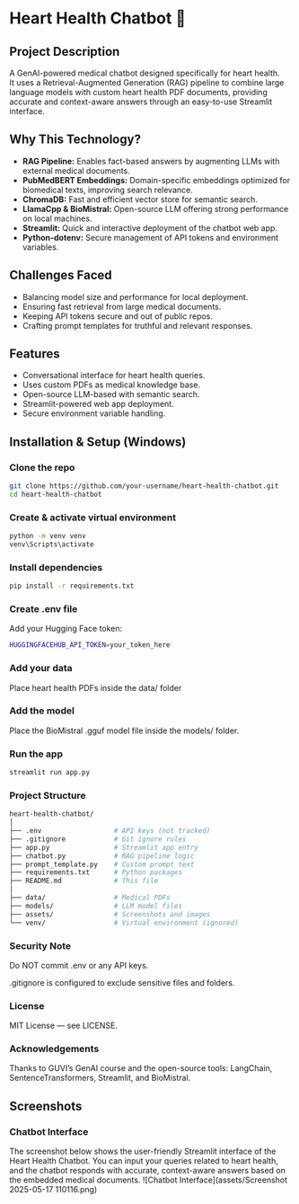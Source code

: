 # Heart Health Chatbot 💓

## Project Description
A GenAI-powered medical chatbot designed specifically for heart health.  
It uses a Retrieval-Augmented Generation (RAG) pipeline to combine large language models with custom heart health PDF documents, providing accurate and context-aware answers through an easy-to-use Streamlit interface.

## Why This Technology?
- **RAG Pipeline:** Enables fact-based answers by augmenting LLMs with external medical documents.  
- **PubMedBERT Embeddings:** Domain-specific embeddings optimized for biomedical texts, improving search relevance.  
- **ChromaDB:** Fast and efficient vector store for semantic search.  
- **LlamaCpp & BioMistral:** Open-source LLM offering strong performance on local machines.  
- **Streamlit:** Quick and interactive deployment of the chatbot web app.  
- **Python-dotenv:** Secure management of API tokens and environment variables.

## Challenges Faced
- Balancing model size and performance for local deployment.  
- Ensuring fast retrieval from large medical documents.  
- Keeping API tokens secure and out of public repos.  
- Crafting prompt templates for truthful and relevant responses.

## Features
- Conversational interface for heart health queries.  
- Uses custom PDFs as medical knowledge base.  
- Open-source LLM-based with semantic search.  
- Streamlit-powered web app deployment.  
- Secure environment variable handling.

## Installation & Setup (Windows)

### Clone the repo
```bash
git clone https://github.com/your-username/heart-health-chatbot.git
cd heart-health-chatbot
```
### Create & activate virtual environment
```bash
python -m venv venv
venv\Scripts\activate
```
### Install dependencies
```bash
pip install -r requirements.txt
```
### Create .env file
Add your Hugging Face token:
```bash
HUGGINGFACEHUB_API_TOKEN=your_token_here
```
### Add your data
Place heart health PDFs inside the data/ folder
### Add the model
Place the BioMistral .gguf model file inside the models/ folder.
### Run the app
```bash
streamlit run app.py
```
### Project Structure
```bash
heart-health-chatbot/
│
├── .env                  # API keys (not tracked)
├── .gitignore            # Git ignore rules
├── app.py                # Streamlit app entry
├── chatbot.py            # RAG pipeline logic
├── prompt_template.py    # Custom prompt text
├── requirements.txt      # Python packages
├── README.md             # This file
│
├── data/                 # Medical PDFs
├── models/               # LLM model files
├── assets/               # Screenshots and images
└── venv/                 # Virtual environment (ignored)

```
### Security Note
Do NOT commit .env or any API keys.

.gitignore is configured to exclude sensitive files and folders.
### License
MIT License — see LICENSE.
### Acknowledgements
Thanks to GUVI’s GenAI course and the open-source tools: LangChain, SentenceTransformers, Streamlit, and BioMistral.
## Screenshots
### Chatbot Interface
The screenshot below shows the user-friendly Streamlit interface of the Heart Health Chatbot. You can input your queries related to heart health, and the chatbot responds with accurate, context-aware answers based on the embedded medical documents.
![Chatbot Interface](assets/Screenshot 2025-05-17 110116.png)




